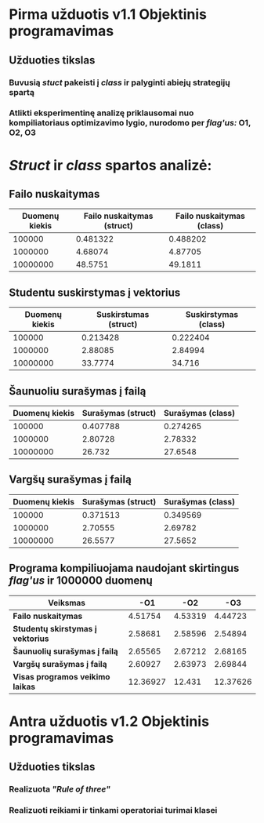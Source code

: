 # Pirma užduotis v1.1 Objektinis programavimas

## Užduoties tikslas

### Buvusią _stuct_ pakeisti į _class_ ir palyginti abiejų strategijų spartą
### Atlikti eksperimentinę analizę priklausomai nuo kompiliatoriaus optimizavimo lygio, nurodomo per _flag'us:_ O1, O2, O3

# _Struct_ ir _class_ spartos analizė:

## Failo nuskaitymas
| **Duomenų kiekis**  | **Failo nuskaitymas (struct)** | **Failo nuskaitymas (class)** |
| ------------------- | ------------------------------- | ------------------------------ |
| 100000 | 0.481322 | 0.488202 |
| 1000000 | 4.68074 | 4.87705 |
| 10000000 | 48.5751 | 49.1811 |

## Studentu suskirstymas į vektorius
| **Duomenų kiekis**  | **Suskirstumas (struct)** | **Suskirstymas (class)** |
| ------------------- | ------------------------------- | ------------------------------ |
| 100000 | 0.213428 | 0.222404 |
| 1000000 | 2.88085 | 2.84994 |
| 10000000 | 33.7774 | 34.716 |

## Šaunuoliu surašymas į failą
| **Duomenų kiekis**  | **Surašymas (struct)** | **Surašymas (class)** |
| ------------------- | ----------------------- | ---------------------- |
| 100000 | 0.407788 | 0.274265 |
| 1000000 | 2.80728 | 2.78332 |
| 10000000 | 26.732 | 27.6548 |

## Vargšų surašymas į failą
| **Duomenų kiekis**  | **Surašymas (struct)** | **Surašymas (class)** |
| ------------------- | ----------------------- | ---------------------- |
| 100000 | 0.371513 | 0.349569 |
| 1000000 | 2.70555 | 2.69782 |
| 10000000 | 26.5577 | 27.5652 |

## Programa kompiliuojama naudojant skirtingus _flag'us_ ir 1000000 duomenų
| **Veiksmas** | **-O1** | **-O2** | **-O3** |
| ------------ | ------- | ------- | ------- |
| **Failo nuskaitymas** | 4.51754 | 4.53319 | 4.44723 |
| **Studentų skirstymas į vektorius** | 2.58681 | 2.58596 | 2.54894 |
| **Šaunuolių surašymas į failą** | 2.65565 | 2.67212 | 2.68165 |
| **Vargšų surašymas į failą** | 2.60927 | 2.63973 | 2.69844 |
| **Visas programos veikimo laikas** | 12.36927 | 12.431 | 12.37626 |

# Antra užduotis v1.2 Objektinis programavimas

## Užduoties tikslas

### Realizuota _"Rule of three"_
### Realizuoti reikiami ir tinkami operatoriai turimai klasei

